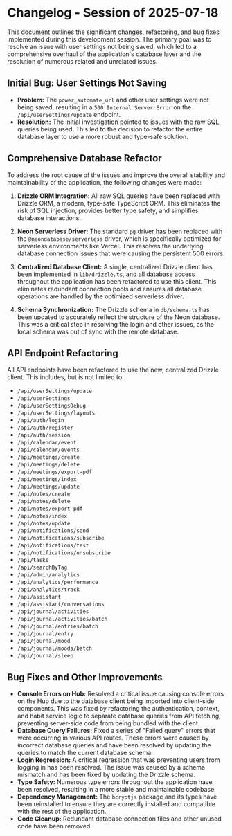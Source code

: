 # Changelog - Session of 2025-07-18

This document outlines the significant changes, refactoring, and bug fixes implemented during this development session. The primary goal was to resolve an issue with user settings not being saved, which led to a comprehensive overhaul of the application's database layer and the resolution of numerous related and unrelated issues.

## Initial Bug: User Settings Not Saving

*   **Problem:** The `power_automate_url` and other user settings were not being saved, resulting in a `500 Internal Server Error` on the `/api/userSettings/update` endpoint.
*   **Resolution:** The initial investigation pointed to issues with the raw SQL queries being used. This led to the decision to refactor the entire database layer to use a more robust and type-safe solution.

## Comprehensive Database Refactor

To address the root cause of the issues and improve the overall stability and maintainability of the application, the following changes were made:

1.  **Drizzle ORM Integration:** All raw SQL queries have been replaced with Drizzle ORM, a modern, type-safe TypeScript ORM. This eliminates the risk of SQL injection, provides better type safety, and simplifies database interactions.

2.  **Neon Serverless Driver:** The standard `pg` driver has been replaced with the `@neondatabase/serverless` driver, which is specifically optimized for serverless environments like Vercel. This resolves the underlying database connection issues that were causing the persistent 500 errors.

3.  **Centralized Database Client:** A single, centralized Drizzle client has been implemented in `lib/drizzle.ts`, and all database access throughout the application has been refactored to use this client. This eliminates redundant connection pools and ensures all database operations are handled by the optimized serverless driver.

4.  **Schema Synchronization:** The Drizzle schema in `db/schema.ts` has been updated to accurately reflect the structure of the Neon database. This was a critical step in resolving the login and other issues, as the local schema was out of sync with the remote database.

## API Endpoint Refactoring

All API endpoints have been refactored to use the new, centralized Drizzle client. This includes, but is not limited to:

*   `/api/userSettings/update`
*   `/api/userSettings`
*   `/api/userSettingsDebug`
*   `/api/userSettings/layouts`
*   `/api/auth/login`
*   `/api/auth/register`
*   `/api/auth/session`
*   `/api/calendar/event`
*   `/api/calendar/events`
*   `/api/meetings/create`
*   `/api/meetings/delete`
*   `/api/meetings/export-pdf`
*   `/api/meetings/index`
*   `/api/meetings/update`
*   `/api/notes/create`
*   `/api/notes/delete`
*   `/api/notes/export-pdf`
*   `/api/notes/index`
*   `/api/notes/update`
*   `/api/notifications/send`
*   `/api/notifications/subscribe`
*   `/api/notifications/test`
*   `/api/notifications/unsubscribe`
*   `/api/tasks`
*   `/api/searchByTag`
*   `/api/admin/analytics`
*   `/api/analytics/performance`
*   `/api/analytics/track`
*   `/api/assistant`
*   `/api/assistant/conversations`
*   `/api/journal/activities`
*   `/api/journal/activities/batch`
*   `/api/journal/entries/batch`
*   `/api/journal/entry`
*   `/api/journal/mood`
*   `/api/journal/moods/batch`
*   `/api/journal/sleep`

## Bug Fixes and Other Improvements

*   **Console Errors on Hub:** Resolved a critical issue causing console errors on the Hub due to the database client being imported into client-side components. This was fixed by refactoring the authentication, context, and habit service logic to separate database queries from API fetching, preventing server-side code from being bundled with the client.
*   **Database Query Failures:** Fixed a series of "Failed query" errors that were occurring in various API routes. These errors were caused by incorrect database queries and have been resolved by updating the queries to match the current database schema.
*   **Login Regression:** A critical regression that was preventing users from logging in has been resolved. The issue was caused by a schema mismatch and has been fixed by updating the Drizzle schema.
*   **Type Safety:** Numerous type errors throughout the application have been resolved, resulting in a more stable and maintainable codebase.
*   **Dependency Management:** The `bcryptjs` package and its types have been reinstalled to ensure they are correctly installed and compatible with the rest of the application.
*   **Code Cleanup:** Redundant database connection files and other unused code have been removed.